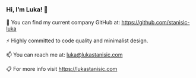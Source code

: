 ### Hi, I’m Luka! 👋

<!--
📣
I am a full stack engineer working in a distributed team for a large international company and a lead engineer helping launch a Swiss startup.

🔨
My specialties are **Angular**, **NgRx**, **.NET Core**, and **SQL Server**

🌱
... but have recently started getting interested in **Node.js** and **React** as well!

-->
📣
You can find my current company GitHub at: https://github.com/stanisic-luka

⚡
Highly committed to code quality and minimalist design.

📫
You can reach me at: luka@lukastanisic.com

📋
For more info visit https://lukastanisic.com


<!--
**luka-stanisic/luka-stanisic** is a ✨ _special_ ✨ repository because its `README.md` (this file) appears on your GitHub profile.

Here are some ideas to get you started:

- 🔭 I’m currently working on ...
- 🌱 I’m currently learning ...
- 👯 I’m looking to collaborate on ...
- 🤔 I’m looking for help with ...
- 💬 Ask me about ...
- 📫 How to reach me: ...
- 😄 Pronouns: ...
- ⚡ Fun fact: ...
-->
